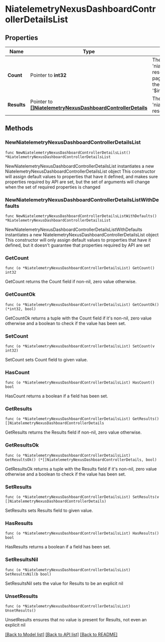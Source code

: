 # NiatelemetryNexusDashboardControllerDetailsList

## Properties

Name | Type | Description | Notes
------------ | ------------- | ------------- | -------------
**Count** | Pointer to **int32** | The total number of &#39;niatelemetry.NexusDashboardControllerDetails&#39; resources matching the request, accross all pages. The &#39;Count&#39; attribute is included when the HTTP GET request includes the &#39;$inlinecount&#39; parameter. | [optional] 
**Results** | Pointer to [**[]NiatelemetryNexusDashboardControllerDetails**](niatelemetry.NexusDashboardControllerDetails.md) | The array of &#39;niatelemetry.NexusDashboardControllerDetails&#39; resources matching the request. | [optional] 

## Methods

### NewNiatelemetryNexusDashboardControllerDetailsList

`func NewNiatelemetryNexusDashboardControllerDetailsList() *NiatelemetryNexusDashboardControllerDetailsList`

NewNiatelemetryNexusDashboardControllerDetailsList instantiates a new NiatelemetryNexusDashboardControllerDetailsList object
This constructor will assign default values to properties that have it defined,
and makes sure properties required by API are set, but the set of arguments
will change when the set of required properties is changed

### NewNiatelemetryNexusDashboardControllerDetailsListWithDefaults

`func NewNiatelemetryNexusDashboardControllerDetailsListWithDefaults() *NiatelemetryNexusDashboardControllerDetailsList`

NewNiatelemetryNexusDashboardControllerDetailsListWithDefaults instantiates a new NiatelemetryNexusDashboardControllerDetailsList object
This constructor will only assign default values to properties that have it defined,
but it doesn't guarantee that properties required by API are set

### GetCount

`func (o *NiatelemetryNexusDashboardControllerDetailsList) GetCount() int32`

GetCount returns the Count field if non-nil, zero value otherwise.

### GetCountOk

`func (o *NiatelemetryNexusDashboardControllerDetailsList) GetCountOk() (*int32, bool)`

GetCountOk returns a tuple with the Count field if it's non-nil, zero value otherwise
and a boolean to check if the value has been set.

### SetCount

`func (o *NiatelemetryNexusDashboardControllerDetailsList) SetCount(v int32)`

SetCount sets Count field to given value.

### HasCount

`func (o *NiatelemetryNexusDashboardControllerDetailsList) HasCount() bool`

HasCount returns a boolean if a field has been set.

### GetResults

`func (o *NiatelemetryNexusDashboardControllerDetailsList) GetResults() []NiatelemetryNexusDashboardControllerDetails`

GetResults returns the Results field if non-nil, zero value otherwise.

### GetResultsOk

`func (o *NiatelemetryNexusDashboardControllerDetailsList) GetResultsOk() (*[]NiatelemetryNexusDashboardControllerDetails, bool)`

GetResultsOk returns a tuple with the Results field if it's non-nil, zero value otherwise
and a boolean to check if the value has been set.

### SetResults

`func (o *NiatelemetryNexusDashboardControllerDetailsList) SetResults(v []NiatelemetryNexusDashboardControllerDetails)`

SetResults sets Results field to given value.

### HasResults

`func (o *NiatelemetryNexusDashboardControllerDetailsList) HasResults() bool`

HasResults returns a boolean if a field has been set.

### SetResultsNil

`func (o *NiatelemetryNexusDashboardControllerDetailsList) SetResultsNil(b bool)`

 SetResultsNil sets the value for Results to be an explicit nil

### UnsetResults
`func (o *NiatelemetryNexusDashboardControllerDetailsList) UnsetResults()`

UnsetResults ensures that no value is present for Results, not even an explicit nil

[[Back to Model list]](../README.md#documentation-for-models) [[Back to API list]](../README.md#documentation-for-api-endpoints) [[Back to README]](../README.md)


